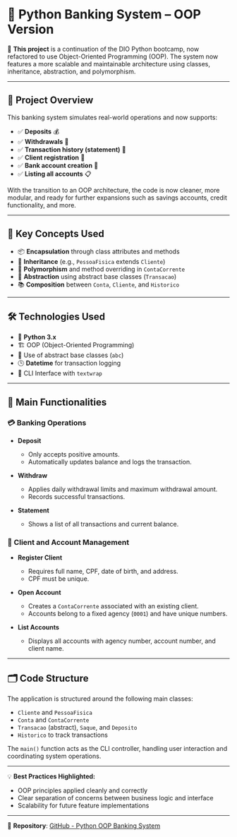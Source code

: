 # 🏦 Python Banking System – OOP Version

🚀 **This project** is a continuation of the DIO Python bootcamp, now refactored to use Object-Oriented Programming (OOP). The system now features a more scalable and maintainable architecture using classes, inheritance, abstraction, and polymorphism.

---

## 📖 Project Overview

This banking system simulates real-world operations and now supports:

- ✅ **Deposits** 💰  
- ✅ **Withdrawals** 💸  
- ✅ **Transaction history (statement)** 📜  
- ✅ **Client registration** 👤  
- ✅ **Bank account creation** 🏦  
- ✅ **Listing all accounts** 📋  

With the transition to an OOP architecture, the code is now cleaner, more modular, and ready for further expansions such as savings accounts, credit functionality, and more.

---

## 🧠 Key Concepts Used

- 📦 **Encapsulation** through class attributes and methods  
- 🧬 **Inheritance** (e.g., `PessoaFisica` extends `Cliente`)  
- 🧩 **Polymorphism** and method overriding in `ContaCorrente`  
- 🧱 **Abstraction** using abstract base classes (`Transacao`)  
- 📚 **Composition** between `Conta`, `Cliente`, and `Historico`

---

## 🛠️ Technologies Used

- 🐍 **Python 3.x**
- 🏗️ OOP (Object-Oriented Programming)
- 🧪 Use of abstract base classes (`abc`)
- 🕒 **Datetime** for transaction logging
- 📄 CLI Interface with `textwrap`

---

## 📌 Main Functionalities

### 💳 Banking Operations

- **Deposit**  
  - Only accepts positive amounts.
  - Automatically updates balance and logs the transaction.

- **Withdraw**  
  - Applies daily withdrawal limits and maximum withdrawal amount.
  - Records successful transactions.

- **Statement**  
  - Shows a list of all transactions and current balance.

### 👥 Client and Account Management

- **Register Client**  
  - Requires full name, CPF, date of birth, and address.
  - CPF must be unique.

- **Open Account**  
  - Creates a `ContaCorrente` associated with an existing client.
  - Accounts belong to a fixed agency (`0001`) and have unique numbers.

- **List Accounts**  
  - Displays all accounts with agency number, account number, and client name.

---

## 🗂️ Code Structure

The application is structured around the following main classes:

- `Cliente` and `PessoaFisica`
- `Conta` and `ContaCorrente`
- `Transacao` (abstract), `Saque`, and `Deposito`
- `Historico` to track transactions

The `main()` function acts as the CLI controller, handling user interaction and coordinating system operations.

---

💡 **Best Practices Highlighted:**

- OOP principles applied cleanly and correctly
- Clear separation of concerns between business logic and interface
- Scalability for future feature implementations

---

🔗 **Repository**: [GitHub - Python OOP Banking System](https://github.com/lucassiqueiraa/DesafioSistemaBancario)
